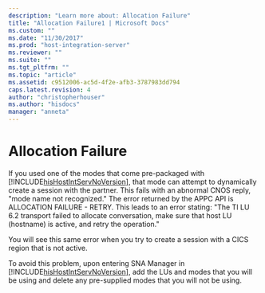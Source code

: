 ```yaml
---
description: "Learn more about: Allocation Failure"
title: "Allocation Failure1 | Microsoft Docs"
ms.custom: ""
ms.date: "11/30/2017"
ms.prod: "host-integration-server"
ms.reviewer: ""
ms.suite: ""
ms.tgt_pltfrm: ""
ms.topic: "article"
ms.assetid: c9512006-ac5d-4f2e-afb3-3787983dd794
caps.latest.revision: 4
author: "christopherhouser"
ms.author: "hisdocs"
manager: "anneta"
---
```

# Allocation Failure
If you used one of the modes that come pre-packaged with [!INCLUDE[hisHostIntServNoVersion](../includes/hishostintservnoversion-md.md)], that mode can attempt to dynamically create a session with the partner. This fails with an abnormal CNOS reply, "mode name not recognized." The error returned by the APPC API is ALLOCATION FAILURE - RETRY. This leads to an error stating: "The TI LU 6.2 transport failed to allocate conversation, make sure that host LU (hostname) is active, and retry the operation."  
  
 You will see this same error when you try to create a session with a CICS region that is not active.  
  
 To avoid this problem, upon entering SNA Manager in [!INCLUDE[hisHostIntServNoVersion](../includes/hishostintservnoversion-md.md)], add the LUs and modes that you will be using and delete any pre-supplied modes that you will not be using.
